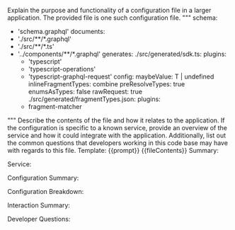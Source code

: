 Explain the purpose and functionality of a configuration file in a larger application.
The provided file is one such configuration file.
"""
schema:
  - 'schema.graphql'
documents:
  - './src/**/*.graphql'
  - './src/**/*.ts'
  - '../components/**/*.graphql'
generates:
  ./src/generated/sdk.ts:
    plugins:
      - 'typescript'
      - 'typescript-operations'
      - 'typescript-graphql-request'
    config:
      maybeValue: T | undefined
      inlineFragmentTypes: combine
      preResolveTypes: true
      enumsAsTypes: false
      rawRequest: true
  ./src/generated/fragmentTypes.json:
    plugins:
      - fragment-matcher

"""
Describe the contents of the file and how it relates to the application.
If the configuration is specific to a known service, provide an overview of the service and how it could integrate with the application.
Additionally, list out the common questions that developers working in this code base may have with regards to this file.
Template:
{{prompt}}
{{fileContents}}
Summary:
<brief overview of the file and all its major components>

Service:
<describe the service that this configuration file is for>

Configuration Summary:
<describe how this config is setup relative to the default settings>

Configuration Breakdown:
<list out each config paramter and its potentail effect on the application>

Interaction Summary:
<a summary of how the configration could interact with the rest of the application>

Developer Questions:
<a list of questions Developers working with this component may have the following questions when debugging or changing this file>